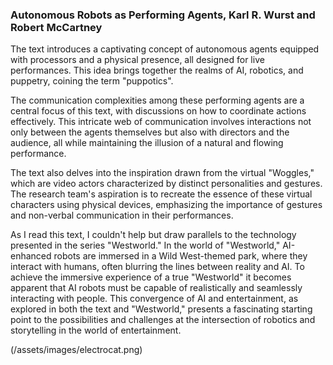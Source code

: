 ### Autonomous Robots as Performing Agents, Karl R. Wurst and Robert McCartney

The text introduces a captivating concept of autonomous agents equipped with processors and a physical presence, all designed for live performances. This  idea brings together the realms of AI, robotics, and puppetry, coining the term "puppotics".

The communication complexities among these performing agents are a central focus of this text, with discussions on how to coordinate actions effectively. This intricate web of communication involves interactions not only between the agents themselves but also with directors and the audience, all while maintaining the illusion of a natural and flowing performance.

The text also delves into the inspiration drawn from the virtual "Woggles," which are video actors characterized by distinct personalities and gestures. The research team's aspiration is to recreate the essence of these virtual characters using physical devices, emphasizing the importance of gestures and non-verbal communication in their performances.

As I read this text, I couldn't help but draw parallels to the technology presented in the series "Westworld." In the world of "Westworld," AI-enhanced robots are immersed in a Wild West-themed park, where they interact with humans, often blurring the lines between reality and AI. To achieve the immersive experience of a true "Westworld" it becomes apparent that AI robots must be capable of realistically and seamlessly interacting with people. This convergence of AI and entertainment, as explored in both the text and "Westworld," presents a fascinating starting point to the possibilities and challenges at the intersection of robotics and storytelling in the world of entertainment.


(/assets/images/electrocat.png)